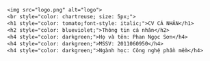 
    <img src="logo.png" alt="logo">
    <br style="color: chartreuse; size: 5px;">
    <h1 style="color: tomato;font-style: italic;">CV CÁ NHÂN</h1>
    <h2 style="color: blueviolet;">Thông tin cá nhân</h2>
    <h4 style="color: darkgreen;">Họ và tên: Phan Ngọc Sơn</h4>
    <h4 style="color: darkgreen;">MSSV: 2011060950</h4>
    <h4 style="color: darkgreen;">Ngành học: Công nghệ phần mềm</h4>